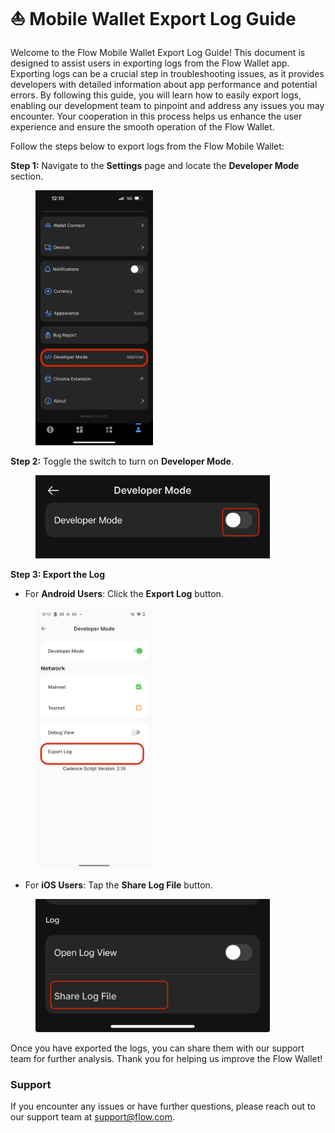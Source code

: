 # ⛵ Mobile Wallet Export Log Guide

Welcome to the Flow Mobile Wallet Export Log Guide! This document is designed to assist users in exporting logs from the Flow Wallet app. Exporting logs can be a crucial step in troubleshooting issues, as it provides developers with detailed information about app performance and potential errors. By following this guide, you will learn how to easily export logs, enabling our development team to pinpoint and address any issues you may encounter. Your cooperation in this process helps us enhance the user experience and ensure the smooth operation of the Flow Wallet.

Follow the steps below to export logs from the Flow Mobile Wallet:

**Step 1:** Navigate to the **Settings** page and  locate the **Developer Mode** section.

<figure><img src="../.gitbook/assets/IMG_7233.PNG" alt="" width="188"><figcaption></figcaption></figure>

**Step 2:** Toggle the switch to turn on **Developer Mode**.

<figure><img src="../.gitbook/assets/IMG_7234.jpg" alt="" width="375"><figcaption></figcaption></figure>

**Step 3: Export the Log**

* For **Android Users**: Click the **Export Log** button.

<figure><img src="../.gitbook/assets/Screenshot_20241016-121231.png" alt="" width="188"><figcaption></figcaption></figure>

* For **iOS Users**: Tap the **Share Log File** button.

<figure><img src="../.gitbook/assets/IMG_7235.jpg" alt="" width="375"><figcaption></figcaption></figure>

Once you have exported the logs, you can share them with our support team for further analysis. Thank you for helping us improve the Flow Wallet!&#x20;

### Support

If you encounter any issues or have further questions, please reach out to our support team at support@flow.com.
